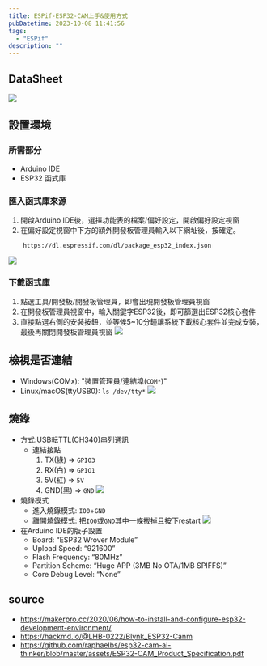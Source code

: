 ```yaml
---
title: ESPif-ESP32-CAM上手&使用方式
pubDatetime: 2023-10-08 11:41:56
tags:
  - "ESPif"
description: ""
---
```


## DataSheet

![](https://i.imgur.com/udwjI57.png)

<!--more-->

## 設置環境

### 所需部分

- Arduino IDE
- ESP32 函式庫

### 匯入函式庫來源

1. 開啟Arduino IDE後，選擇功能表的檔案/偏好設定，開啟偏好設定視窗
2. 在偏好設定視窗中下方的額外開發板管理員輸入以下網址後，按確定。

```
    https://dl.espressif.com/dl/package_esp32_index.json
```

![](https://i.imgur.com/kS8ghSc.png)

### 下戴函式庫

1. 點選工具/開發板/開發板管理員，即會出現開發板管理員視窗
2. 在開發板管理員視窗中，輸入關鍵字ESP32後，即可篩選出ESP32核心套件
3. 直接點選右側的安裝按鈕，並等候5~10分鐘讓系統下載核心套件並完成安裝，最後再關閉開發板管理員視窗
   ![](https://i.imgur.com/cbdQd9j.png)

## 檢視是否連結

- Windows(COMx): "裝置管理員/連結埠(`COM*`)"
- Linux/macOS(ttyUSB0): `ls /dev/tty*`
  ![](https://i.imgur.com/JeDburH.png)

## 燒錄

- 方式:USB転TTL(CH340)串列通訊
  - 連結接點
    1. TX(綠) => `GPIO3`
    2. RX(白) => `GPIO1`
    3. 5V(紅) => `5V`
    4. GND(黑) => `GND`
       ![](https://i.imgur.com/S3IWXKA.png)
- 燒錄模式
  - 進入燒錄模式: `IO0`+`GND`
  - 離開燒錄模式: 把`IO0`或`GND`其中一條拔掉且按下restart
    ![](https://i.imgur.com/xXeNRUV.jpg)
- 在Arduino IDE的版子設置
  - Board: “ESP32 Wrover Module”
  - Upload Speed: “921600”
  - Flash Frequency: “80MHz”
  - Partition Scheme: “Huge APP (3MB No OTA/1MB SPIFFS)”
  - Core Debug Level: “None”

## source

- https://makerpro.cc/2020/06/how-to-install-and-configure-esp32-development-environment/
- https://hackmd.io/@LHB-0222/Blynk_ESP32-Canm
- https://github.com/raphaelbs/esp32-cam-ai-thinker/blob/master/assets/ESP32-CAM_Product_Specification.pdf
